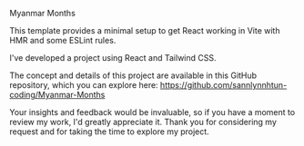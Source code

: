 Myanmar Months

This template provides a minimal setup to get React working in Vite with HMR and some ESLint rules.

I've developed a project using React and Tailwind CSS.

The concept and details of this project are available in this GitHub repository, which you can explore here: https://github.com/sannlynnhtun-coding/Myanmar-Months

Your insights and feedback would be invaluable, so if you have a moment to review my work, I'd greatly appreciate it. Thank you for considering my request and for taking the time to explore my project.
